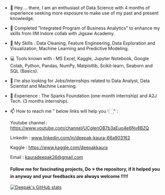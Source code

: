 - 👋 Hey.... there, I am an enthusiast of Data Science with 4 months of experience seeking more exposure to make use of my past and present knowledge.  
- 👀 Completed "Integrated Program of Business Analytics" to enhance my skills from IIM Indore collab with Jigsaw Academy.   
- 🌱 My Skills : Data Cleaning, Feature Engineering, Data Exploration and Visualization, Machine Learning and Predictive Modeling.
- 💻 Tools known with : MS Excel, Kaggle, Jupyter Notebook, Google Colab, Python, Pandas, NumPy, Matplotlib, Scikit-learn, Seaborn and SQL (Basics).
- 💞️ I’m also looking for Jobs/Internships related to Data Analyst, Data Scientist and Machine Learning.
- 🎊 Experience : The Sparks Foundation (one-month internship) and A2J Tech. (3 months internship).
- 📫 How to reach me " below links will help you 👇🏻" :

  Youtube channel : https://www.youtube.com/channel/UCgIenOB7b3aEuo4e6Nv8BZQ
  
  Linkedin : www.linkedin.com/in/deepak-kaura-66a903162
  
  Kaggle : https://www.kaggle.com/deepakkaura
  
  Email : kauradeepak26@gmail.com
  
  #### Follow me for fascinating projects, Do ⭐ the repository, if it helped you in anyway and your feedbacks are always welcome !!!!!
  
  
  [![Deepak's GitHub stats](https://github-readme-stats.vercel.app/api?username=deepak7642)](https://github.com/deepak7642/github-readme-stats)

<!---
deepak7642/deepak7642 is a ✨ special ✨ repository because its `README.md` (this file) appears on your GitHub profile.
You can click the Preview link to take a look at your changes.
--->
